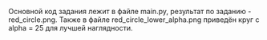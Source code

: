Основной код задания лежит в файле main.py, результат по заданию - red_circle.png. Также в файле red_circle_lower_alpha.png приведён круг с alpha = 25 для лучшей наглядности.